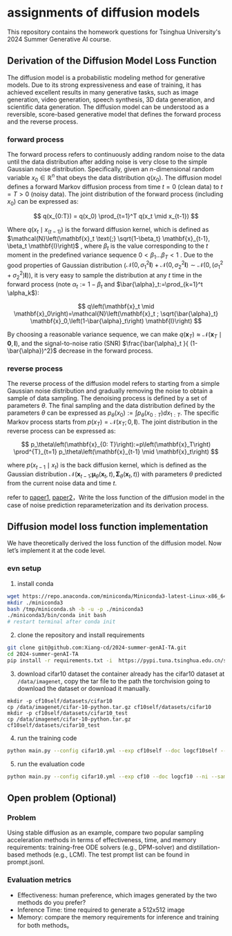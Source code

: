 # assignments of diffusion models

This repository contains the homework questions for Tsinghua University's 2024 Summer Generative AI course.

## Derivation of the Diffusion Model Loss Function

The diffusion model is a probabilistic modeling method for generative models. Due to its strong expressiveness and ease of training, it has achieved excellent results in many generative tasks, such as image generation, video generation, speech synthesis, 3D data generation, and scientific data generation. The diffusion model can be understood as a reversible, score-based generative model that defines the forward process and the reverse process.

### forward process
The forward process refers to continuously adding random noise to the data until the data distribution after adding noise is very close to the simple Gaussian noise distribution.
Specifically, given an $n$-dimensional random variable $x_0 \in \mathbb{R}^{n}$ that obeys the data distribution $q(x_0)$. The diffusion model defines a forward Markov diffusion process from time $t = 0$ (clean data) to $t = T > 0$ (noisy data).
The joint distribution of the forward process (including $x_0$) can be expressed as:

$$
q(x_{0:T}) = q(x_0) \prod_{t=1}^T q(x_t \mid x_{t-1})
$$

Where $q(x_t \mid x_{(t-1)})$ is the forward diffusion kernel, which is defined as $\mathcal{N}\left(\mathbf{x}_t \text{;} \sqrt{1-\beta_t} \mathbf{x}_{t-1}, \beta_t \mathbf{I}\right)$ , where $\beta_t$ is the value corresponding to the $t$ moment in the predefined variance sequence $0<\beta_1 … \beta_T<1$ .
Due to the good properties of Gaussian distribution ($\mathcal{N}\left(0, \sigma_1^2 \mathbf{I}\right)+\mathcal{N}\left(0, \sigma_2^2 \mathbf{I}\right) \sim \mathcal{N}\left(0,\left(\sigma_1^2+\sigma_2^2\right) \mathbf{I}\right)$),
it is very easy to sample the distribution at any $t$ time in the forward process (note $\alpha_t:=1-\beta_t$ and $\bar{\alpha}_t:=\prod_{k=1}^t \alpha_k$):

$$
q\left(\mathbf{x}_t \mid \mathbf{x}_0\right)=\mathcal{N}\left(\mathbf{x}_t ; \sqrt{\bar{\alpha}_t} \mathbf{x}_0,\left(1-\bar{\alpha}_t\right) \mathbf{I}\right)
$$

By choosing a reasonable variance sequence, we can make $q\left(\boldsymbol{x}_T\right) \approx \mathcal{N}\left(\boldsymbol{x}_T \mid \mathbf{0}, \boldsymbol{I}\right)$, and the signal-to-noise ratio (SNR) $\frac{\bar{\alpha}_t }{ (1-\bar{\alpha})^2}$ decrease in the forward process.


### reverse process
The reverse process of the diffusion model refers to starting from a simple Gaussian noise distribution and gradually removing the noise to obtain a sample of data sampling.
The denoising process is defined by a set of parameters $\theta$. The final sampling and the data distribution defined by the parameters $\theta$ can be expressed as $p_\theta\left(x_0\right):=\int p_\theta\left(x_{0: T}\right) d x_{1: T}$.
The specific Markov process starts from $p(x_T) = \mathcal{N}(x_T; 0, \mathbf{I})$. The joint distribution in the reverse process can be expressed as:


$$
p_\theta\left(\mathbf{x}_{0: T}\right):=p\left(\mathbf{x}_T\right) \prod^{T}_{t=1} p_\theta\left(\mathbf{x}_{t-1} \mid \mathbf{x}_t\right)
$$

where $p(x_{t-1} \mid x_t)$ is the back diffusion kernel, which is defined as the Gaussian distribution $\mathcal{N}\left(\mathbf{x}_{t-1} \text{;} \boldsymbol{\mu}_\theta\left(\mathbf{x}_t, t\right), \boldsymbol{\Sigma}_\theta\left(\mathbf{x}_t, t\right)\right)$ with parameters $\theta$ predicted from the current noise data and time $t$.

refer to [paper1](https://arxiv.org/abs/2006.11239), [paper2](https://arxiv.org/abs/1503.03585)，Write the loss function of the diffusion model in the case of noise prediction reparameterization and its derivation process.



## Diffusion model loss function implementation
We have theoretically derived the loss function of the diffusion model. Now let’s implement it at the code level.

### evn setup
1. install conda
```sh
wget https://repo.anaconda.com/miniconda/Miniconda3-latest-Linux-x86_64.sh -O /tmp/miniconda.sh
mkdir ./miniconda3
bash /tmp/miniconda.sh -b -u -p ./miniconda3
./miniconda3/bin/conda init bash
# restart terminal after conda init
```
2. clone the repository and install requirements
```sh
git clone git@github.com:Xiang-cd/2024-summer-genAI-TA.git
cd 2024-summer-genAI-TA
pip install -r requirements.txt -i  https://pypi.tuna.tsinghua.edu.cn/simple
```
3. download cifar10 dataset
the container already has the cifar10 dataset at `/data/imagenet`, copy the tar file to the path the torchvision going to download the dataset or download it manually.
```
mkdir -p cf10self/datasets/cifar10
cp /data/imagenet/cifar-10-python.tar.gz cf10self/datasets/cifar10
mkdir -p cf10self/datasets/cifar10_test
cp /data/imagenet/cifar-10-python.tar.gz cf10self/datasets/cifar10_test
```

4. run the training code
```sh
python main.py --config cifar10.yml --exp cf10self --doc logcf10self --ni
```

5. run the evaluation code
```sh
python main.py --config cifar10.yml --exp cf10 --doc logcf10 --ni --sample --timesteps 100 --fid
```

## Open problem (Optional)

### Problem
Using stable diffusion as an example, compare two popular sampling acceleration methods in terms of effectiveness, time, and memory requirements: training-free ODE solvers (e.g., DPM-solver) and distillation-based methods (e.g., LCM). The test prompt list can be found in prompt.jsonl.

### Evaluation metrics
* Effectiveness: human preference, which images generated by the two methods do you prefer?
* Inference Time: time required to generate a 512x512 image
* Memory: compare the memory requirements for inference and training for both methods。
